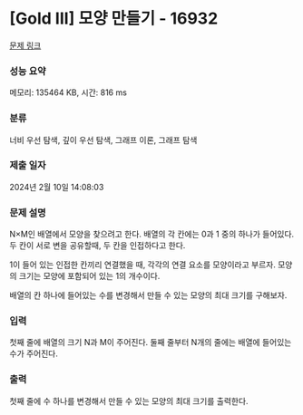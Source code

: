 # [Gold III] 모양 만들기 - 16932 

[문제 링크](https://www.acmicpc.net/problem/16932) 

### 성능 요약

메모리: 135464 KB, 시간: 816 ms

### 분류

너비 우선 탐색, 깊이 우선 탐색, 그래프 이론, 그래프 탐색

### 제출 일자

2024년 2월 10일 14:08:03

### 문제 설명

<p>N×M인 배열에서 모양을 찾으려고 한다. 배열의 각 칸에는 0과 1 중의 하나가 들어있다. 두 칸이 서로 변을 공유할때, 두 칸을 인접하다고 한다.</p>

<p>1이 들어 있는 인접한 칸끼리 연결했을 때, 각각의 연결 요소를 모양이라고 부르자. 모양의 크기는 모양에 포함되어 있는 1의 개수이다.</p>

<p>배열의 칸 하나에 들어있는 수를 변경해서 만들 수 있는 모양의 최대 크기를 구해보자.</p>

### 입력 

 <p>첫째 줄에 배열의 크기 N과 M이 주어진다. 둘째 줄부터 N개의 줄에는 배열에 들어있는 수가 주어진다.</p>

### 출력 

 <p>첫째 줄에 수 하나를 변경해서 만들 수 있는 모양의 최대 크기를 출력한다.</p>

